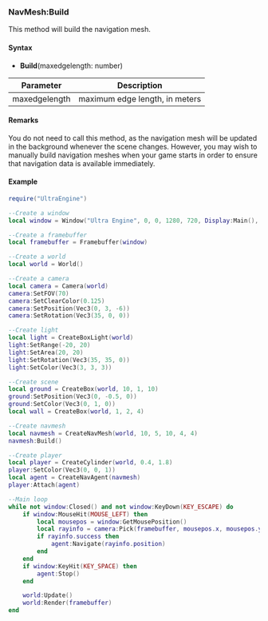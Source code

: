 ### NavMesh:Build

This method will build the navigation mesh.

#### Syntax

- **Build**(maxedgelength: number)

| Parameter | Description |
|---|---|
| maxedgelength | maximum edge length, in meters |

#### Remarks

You do not need to call this method, as the navigation mesh will be updated in the background whenever the scene changes. However, you may wish to manually build navigation meshes when your game starts in order to ensure that navigation data is available immediately.

#### Example

```lua
require("UltraEngine")

--Create a window
local window = Window("Ultra Engine", 0, 0, 1280, 720, Display:Main(), WINDOW_CENTER | WINDOW_TITLEBAR)

--Create a framebuffer
local framebuffer = Framebuffer(window)

--Create a world
local world = World()

--Create a camera
local camera = Camera(world)
camera:SetFOV(70)
camera:SetClearColor(0.125)
camera:SetPosition(Vec3(0, 3, -6))
camera:SetRotation(Vec3(35, 0, 0))

--Create light
local light = CreateBoxLight(world)
light:SetRange(-20, 20)
light:SetArea(20, 20)
light:SetRotation(Vec3(35, 35, 0))
light:SetColor(Vec3(3, 3, 3))

--Create scene
local ground = CreateBox(world, 10, 1, 10)
ground:SetPosition(Vec3(0, -0.5, 0))
ground:SetColor(Vec3(0, 1, 0))
local wall = CreateBox(world, 1, 2, 4)

--Create navmesh
local navmesh = CreateNavMesh(world, 10, 5, 10, 4, 4)
navmesh:Build()

--Create player
local player = CreateCylinder(world, 0.4, 1.8)
player:SetColor(Vec3(0, 0, 1))
local agent = CreateNavAgent(navmesh)
player:Attach(agent)

--Main loop
while not window:Closed() and not window:KeyDown(KEY_ESCAPE) do
    if window:MouseHit(MOUSE_LEFT) then
        local mousepos = window:GetMousePosition()
        local rayinfo = camera:Pick(framebuffer, mousepos.x, mousepos.y)
        if rayinfo.success then
            agent:Navigate(rayinfo.position)
        end
    end
    if window:KeyHit(KEY_SPACE) then
        agent:Stop()
    end

    world:Update()
    world:Render(framebuffer)
end
```